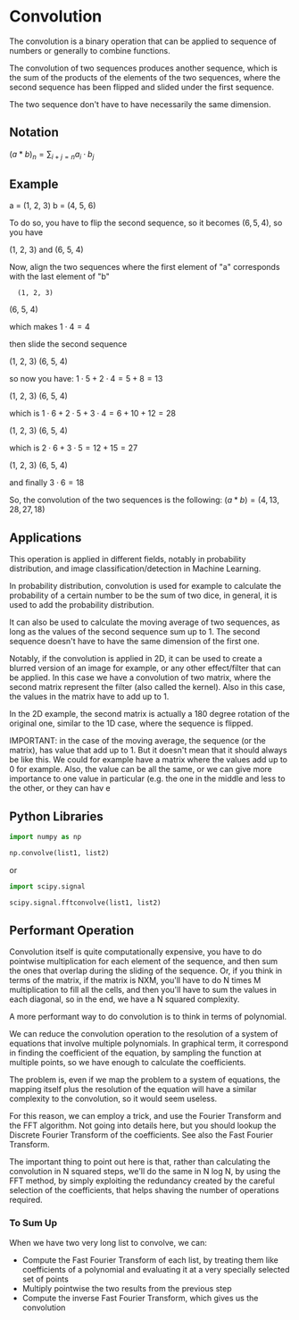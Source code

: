 # Convolution

The convolution is a binary operation that can be applied to sequence of numbers or generally to combine functions.

The convolution of two sequences produces another sequence, which is the sum of the products of the elements of the two sequences, where the second sequence has been flipped and slided under the first sequence.

The two sequence don't have to have necessarily the same dimension.

## Notation

$(a * b)_n = \sum_{i+j = n}{a_i \cdot b_j}$

## Example

a = (1, 2, 3)
b = (4, 5, 6)

To do so, you have to flip the second sequence, so it becomes $(6, 5, 4)$, so you have

(1, 2, 3) and (6, 5, 4)

Now, align the two sequences where the first element of "a" corresponds with the last element of "b"

      (1, 2, 3)
(6, 5, 4)

which makes $1 \cdot 4 = 4$

then slide the second sequence

   (1, 2, 3)
(6, 5, 4)

so now you have: $1 \cdot 5 + 2 \cdot 4 = 5 + 8 = 13$

(1, 2, 3)
(6, 5, 4)

which is $1 \cdot 6 + 2 \cdot 5 + 3 \cdot 4 = 6 + 10 + 12 = 28$

(1, 2, 3)
   (6, 5, 4)

which is $2 \cdot 6 + 3 \cdot 5 = 12 + 15 = 27$

(1, 2, 3)
      (6, 5, 4)

and finally $3 \cdot 6 = 18$

So, the convolution of the two sequences is the following: $(a * b) = (4, 13, 28, 27, 18)$

## Applications

This operation is applied in different fields, notably in probability distribution, and image classification/detection in Machine Learning.

In probability distribution, convolution is used for example to calculate the probability of a certain number to be the sum of two dice, in general, it is used to add the probability distribution.

It can also be used to calculate the moving average of two sequences, as long as the values of the second sequence sum up to 1. The second sequence doesn't have to have the same dimension of the first one.

Notably, if the convolution is applied in 2D, it can be used to create a blurred version of an image for example, or any other effect/filter that can be applied. In this case we have a convolution of two matrix, where the second matrix represent the filter (also called the kernel). Also in this case, the values in the matrix have to add up to 1.

In the 2D example, the second matrix is actually a 180 degree rotation of the original one, similar to the 1D case, where the sequence is flipped.

IMPORTANT: in the case of the moving average, the sequence (or the matrix), has value that add up to 1. But it doesn't mean that it should always be like this. We could for example have a matrix where the values add up to 0 for example. Also, the value can be all the same, or we can give more importance to one value in particular (e.g. the one in the middle and less to the other, or they can hav e

## Python Libraries

```py
import numpy as np

np.convolve(list1, list2)
```

or

```py
import scipy.signal

scipy.signal.fftconvolve(list1, list2)
```

## Performant Operation

Convolution itself is quite computationally expensive, you have to do pointwise multiplication for each element of the sequence, and then sum the ones that overlap during the sliding of the sequence. Or, if you think in terms of the matrix, if the matrix is NXM, you'll have to do N times M multiplication to fill all the cells, and then you'll have to sum the values in each diagonal, so in the end, we have a N squared complexity.

A more performant way to do convolution is to think in terms of polynomial.

We can reduce the convolution operation to the resolution of a system of equations that involve multiple polynomials. In graphical term, it correspond in finding the coefficient of the equation, by sampling the function at multiple points, so we have enough to calculate the coefficients.

The problem is, even if we map the problem to a system of equations, the mapping itself plus the resolution of the equation will have a similar complexity to the convolution, so it would seem useless.

For this reason, we can employ a trick, and use the Fourier Transform and the FFT algorithm. Not going into details here, but you should lookup the Discrete Fourier Transform of the coefficients. See also the Fast Fourier Transform.

The important thing to point out here is that, rather than calculating the convolution in N squared steps, we'll do the same in N log N, by using the FFT method, by simply exploiting the redundancy created by the careful selection of the coefficients, that helps shaving the number of operations required.

### To Sum Up

When we have two very long list to convolve, we can:

- Compute the Fast Fourier Transform of each list, by treating them like coefficients of a polynomial and evaluating it at a very specially selected set of points
- Multiply pointwise the two results from the previous step
- Compute the inverse Fast Fourier Transform, which gives us the convolution
